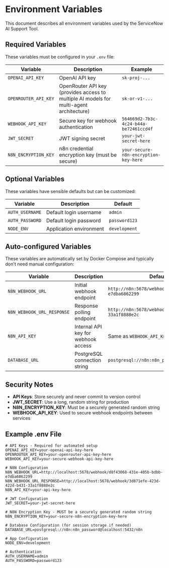 # Environment Variables

This document describes all environment variables used by the ServiceNow AI Support Tool.

## Required Variables

These variables must be configured in your `.env` file:

| Variable | Description | Example |
|----------|-------------|---------|
| `OPENAI_API_KEY` | OpenAI API key | `sk-proj-...` |
| `OPENROUTER_API_KEY` | OpenRouter API key (provides access to multiple AI models for multi-agent architecture) | `sk-or-v1-...` |
| `WEBHOOK_API_KEY` | Secure key for webhook authentication | `564669d2-7b3c-4c24-b44a-be72461ccd4f` |
| `JWT_SECRET` | JWT signing secret | `your-jwt-secret-here` |
| `N8N_ENCRYPTION_KEY` | n8n credential encryption key (must be secure) | `your-secure-n8n-encryption-key-here` |

## Optional Variables

These variables have sensible defaults but can be customized:

| Variable | Description | Default |
|----------|-------------|---------|
| `AUTH_USERNAME` | Default login username | `admin` |
| `AUTH_PASSWORD` | Default login password | `password123` |
| `NODE_ENV` | Application environment | `development` |

## Auto-configured Variables

These variables are automatically set by Docker Compose and typically don't need manual configuration:

| Variable | Description | Default (Docker) |
|----------|-------------|------------------|
| `N8N_WEBHOOK_URL` | Initial webhook endpoint | `http://n8n:5678/webhook/d8f43068-431e-405b-bdbb-e7dba6862299` |
| `N8N_WEBHOOK_URL_RESPONSE` | Response polling endpoint | `http://n8n:5678/webhook/3d871efe-423d-422d-b431-33a1f8888e2c` |
| `N8N_API_KEY` | Internal API key for webhook access | Same as `WEBHOOK_API_KEY` |
| `DATABASE_URL` | PostgreSQL connection string | `postgresql://n8n:n8n_password@localhost:5432/n8n` |

## Security Notes

- **API Keys**: Store securely and never commit to version control
- **JWT_SECRET**: Use a long, random string for production
- **N8N_ENCRYPTION_KEY**: Must be a securely generated random string
- **WEBHOOK_API_KEY**: Used to secure webhook endpoints between services

## Example .env File

```env
# API Keys - Required for automated setup
OPENAI_API_KEY=your-openai-api-key-here
OPENROUTER_API_KEY=your-openrouter-api-key-here
WEBHOOK_API_KEY=your-secure-webhook-api-key-here

# N8N Configuration  
N8N_WEBHOOK_URL=http://localhost:5678/webhook/d8f43068-431e-405b-bdbb-e7dba6862299
N8N_WEBHOOK_URL_RESPONSE=http://localhost:5678/webhook/3d871efe-423d-422d-b431-33a1f8888e2c
N8N_API_KEY=your-api-key-here

# JWT Configuration
JWT_SECRET=your-jwt-secret-here

# N8N Encryption Key - MUST be a securely generated random string
N8N_ENCRYPTION_KEY=your-secure-n8n-encryption-key-here

# Database Configuration (for session storage if needed)
DATABASE_URL=postgresql://n8n:n8n_password@localhost:5432/n8n

# App Configuration
NODE_ENV=development

# Authentication
AUTH_USERNAME=admin
AUTH_PASSWORD=password123
```
